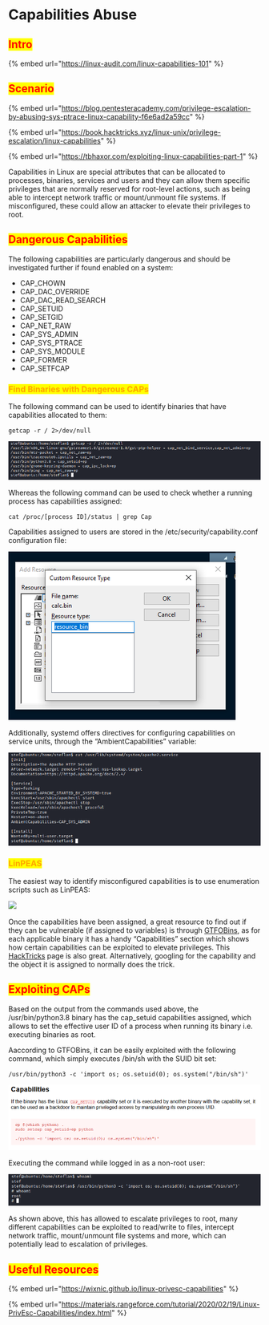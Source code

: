 # Capabilities Abuse

## <mark style="color:red;">Intro</mark>

{% embed url="https://linux-audit.com/linux-capabilities-101" %}

## <mark style="color:red;">Scenario</mark>

{% embed url="https://blog.pentesteracademy.com/privilege-escalation-by-abusing-sys-ptrace-linux-capability-f6e6ad2a59cc" %}

{% embed url="https://book.hacktricks.xyz/linux-unix/privilege-escalation/linux-capabilities" %}

{% embed url="https://tbhaxor.com/exploiting-linux-capabilities-part-1" %}

Capabilities in Linux are special attributes that can be allocated to processes, binaries, services and users and they can allow them specific privileges that are normally reserved for root-level actions, such as being able to intercept network traffic or mount/unmount file systems. If misconfigured, these could allow an attacker to elevate their privileges to root.



## <mark style="color:red;">**Dangerous Capabilities**</mark>

The following capabilities are particularly dangerous and should be investigated further if found enabled on a system:

* CAP\_CHOWN
* CAP\_DAC\_OVERRIDE
* CAP\_DAC\_READ\_SEARCH
* CAP\_SETUID
* CAP\_SETGID
* CAP\_NET\_RAW
* CAP\_SYS\_ADMIN
* CAP\_SYS\_PTRACE
* CAP\_SYS\_MODULE
* CAP\_FORMER
* CAP\_SETFCAP

### <mark style="color:orange;">Find Binaries with Dangerous CAPs</mark>

The following command can be used to identify binaries that have capabilities allocated to them:

```
getcap -r / 2>/dev/null
```

![](<../../../.gitbook/assets/image (46) (1) (1) (1).png>)

Whereas the following command can be used to check whether a running process has capabilities assigned:

```
cat /proc/[process ID]/status | grep Cap
```

Capabilities assigned to users are stored in the /etc/security/capability.conf configuration file:

![](<../../../.gitbook/assets/image (1) (1).png>)

Additionally, systemd offers directives for configuring capabilities on service units, through the “AmbientCapabilities” variable:

![](<../../../.gitbook/assets/image (23) (1) (1) (1).png>)

### <mark style="color:orange;">LinPEAS</mark>

The easiest way to identify misconfigured capabilities is to use enumeration scripts such as LinPEAS:

![](<../../../.gitbook/assets/image (14) (1) (1) (1) (1).png>)



Once the capabilities have been assigned, a great resource to find out if they can be vulnerable (if assigned to variables) is through [GTFOBins](http://gtfobins.github.io), as for each applicable binary it has a handy “Capabilities” section which shows how certain capabilities can be exploited to elevate privileges. This [HackTricks](https://book.hacktricks.xyz/linux-unix/privilege-escalation/linux-capabilities) page is also great. Alternatively, googling for the capability and the object it is assigned to normally does the trick.

## <mark style="color:red;">**Exploiting CAPs**</mark>

Based on the output from the commands used above, the /usr/bin/python3.8 binary has the cap\_setuid capabilities assigned, which allows to set the effective user ID of a process when running its binary i.e. executing binaries as root.

Aaccording to GTFOBins, it can be easily exploited with the following command, which simply executes /bin/sh with the SUID bit set:

```
/usr/bin/python3 -c 'import os; os.setuid(0); os.system("/bin/sh")'
```

![](<../../../.gitbook/assets/image (11) (1) (1) (1).png>)

Executing the command while logged in as a non-root user:

![](<../../../.gitbook/assets/image (24) (1) (1) (1) (1).png>)

As shown above, this has allowed to escalate privileges to root, many different capabilities can be exploited to read/write to files, intercept network traffic, mount/unmount file systems and more, which can potentially lead to escalation of privileges.

## <mark style="color:red;">Useful Resources</mark>

{% embed url="https://wixnic.github.io/linux-privesc-capabilities" %}

{% embed url="https://materials.rangeforce.com/tutorial/2020/02/19/Linux-PrivEsc-Capabilities/index.html" %}
